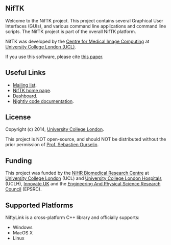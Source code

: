 NifTK
-----

Welcome to the NifTK project. This project contains several Graphical User Interfaces (GUIs), 
and various command line applications and command line scripts. The NifTK project is part
of the overall NifTK platform.

NifTK was developed by the [Centre for Medical Image Computing][cmic] at [University College London (UCL)][ucl].

If you use this software, please cite [this paper][citation]. 

Useful Links
------------------

 - [Mailing list][mailinglist].
 - [NifTK home page][niftk].
 - [Dashboard][dashboard].
 - [Nightly code documentation][doxygen].

License
-----------

Copyright (c) 2014, [University College London][ucl].

This project is NOT open-source, and should NOT be distributed
without the prior permission of [Prof. Sebastien Ourselin][seb].

Funding
-------------

This project was funded by the [NIHR Biomedical
Research Centre][nihr] at [University College London][ucl] (UCL) and
[University College London Hospitals][uclh] (UCLH), 
[Innovate UK][innovateuk] and the [Engineering And
Physical Science Research Council][epsrc] (EPSRC).


Supported Platforms
-----------------------------

NiftyLink is a cross-platform C++ library and officially supports:

 - Windows
 - MacOS X
 - Linux

[cmic]: http://cmic.cs.ucl.ac.uk
[ucl]: http://www.ucl.ac.uk
[nihr]: http://www.nihr.ac.uk/research
[uclh]: http://www.uclh.nhs.uk
[innovateuk]: https://www.innovateuk.org
[epsrc]: http://www.epsrc.ac.uk
[mailinglist]: https://www.mailinglists.ucl.ac.uk/mailman/listinfo/niftk-users
[dashboard]: https://cmicdev.cs.ucl.ac.uk/cdash/index.php?project=NifTK
[doxygen]: http://cmic.cs.ucl.ac.uk/platform/niftk/current/html
[citation]: http://link.springer.com/article/10.1007%2Fs11548-014-1124-7
[niftk]: http://www.niftk.org
[seb]: http://cmic.cs.ucl.ac.uk/staff/sebastien_ourselin

